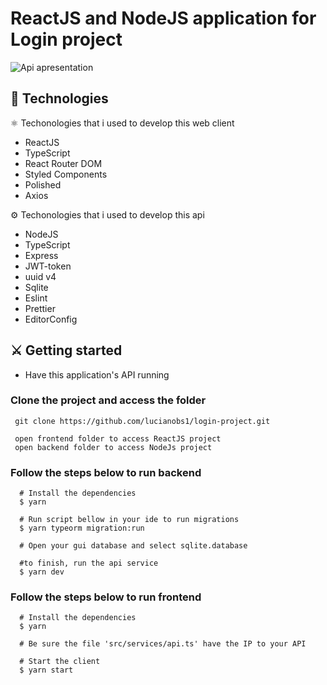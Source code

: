 # ReactJS and NodeJS application for Login project

![Api apresentation](https://github.com/lucianobs1/login-project/blob/main/api-gif.gif)


## :rocket: Technologies

:atom_symbol: Techonologies that i used to develop this web client

- ReactJS
- TypeScript
- React Router DOM
- Styled Components
- Polished
- Axios

:gear: Techonologies that i used to develop this api

- NodeJS
- TypeScript
- Express
- JWT-token
- uuid v4
- Sqlite
- Eslint
- Prettier
- EditorConfig

## :crossed_swords: Getting started
- Have this application's API running

### Clone the project and access the folder

```
 git clone https://github.com/lucianobs1/login-project.git

 open frontend folder to access ReactJS project
 open backend folder to access NodeJs project

```
### Follow the steps below to run backend
```
  # Install the dependencies
  $ yarn

  # Run script bellow in your ide to run migrations
  $ yarn typeorm migration:run

  # Open your gui database and select sqlite.database

  #to finish, run the api service
  $ yarn dev

```

### Follow the steps below to run frontend
```
  # Install the dependencies
  $ yarn

  # Be sure the file 'src/services/api.ts' have the IP to your API

  # Start the client
  $ yarn start

```


